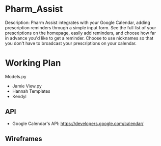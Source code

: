 # Pharm_Assist #
Description: Pharm Assist integrates with your Google Calendar, adding prescription reminders through a simple input form. See the full list of your prescriptions on the homepage, easily add reminders, and choose how far in advance you'd like to get a reminder. Choose to use nicknames so that you don't have to broadcast your prescriptions on your calendar.


# Working Plan #
Models.py
* Jamie
View.py
* Hannah
Templates 
* Kendyl

## API ##
* Google Calendar's API: https://developers.google.com/calendar/

## Wireframes ##
